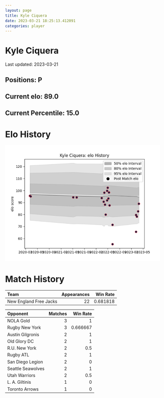 ```yaml
---  
layout: page  
title: Kyle Ciquera  
date: 2023-03-21 18:25:13.412091  
categories: player  
---
```

# Kyle Ciquera


Last updated: 2023-03-21
## Positions: P

## Current elo: 89.0

## Current Percentile: 15.0

# Elo History


![elo history](history_KyleCiquera.png)
# Match History


| Team                   |   Appearances |   Win Rate |
|:-----------------------|--------------:|-----------:|
| New England Free Jacks |            22 |   0.681818 |

| Opponent          |   Matches |   Win Rate |
|:------------------|----------:|-----------:|
| NOLA Gold         |         3 |   1        |
| Rugby New York    |         3 |   0.666667 |
| Austin Gilgronis  |         2 |   1        |
| Old Glory DC      |         2 |   1        |
| R.U. New York     |         2 |   0.5      |
| Rugby ATL         |         2 |   1        |
| San Diego Legion  |         2 |   0        |
| Seattle Seawolves |         2 |   1        |
| Utah Warriors     |         2 |   0.5      |
| L. A. Giltinis    |         1 |   0        |
| Toronto Arrows    |         1 |   0        |